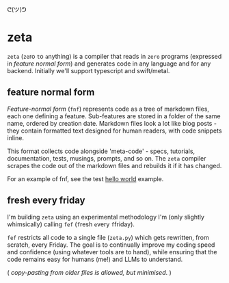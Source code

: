 ᕦ(ツ)ᕤ
# zeta

`zeta` (`ze`ro `t`o `a`nything) is a compiler that reads in `zero` programs (expressed in *feature normal form*) and generates code in any language and for any backend. Initially we'll support typescript and swift/metal.

## feature normal form

*Feature-normal form* (`fnf`) represents code as a tree of markdown files, each one defining a feature. Sub-features are stored in a folder of the same name, ordered by creation date. Markdown files look a lot like blog posts - they contain formatted text designed for human readers, with code snippets inline.

This format collects code alongside 'meta-code' - specs, tutorials, documentation, tests, musings, prompts, and so on. The `zeta` compiler scrapes the code out of the markdown files and rebuilds it if it has changed.

For an example of fnf, see the test [hello world](./src/test/Hello.zero.md) example.

## fresh every friday

I'm building `zeta` using an experimental methodology I'm (only slightly whimsically) calling `fef` (`f`resh `e`very `f`friday).

`fef` restricts all code to a single file (`zeta.py`) which gets rewritten, from scratch, every Friday. The goal is to continually improve my coding speed and confidence (using whatever tools are to hand), while ensuring that the code remains easy for humans (me!) and LLMs to understand.

( *copy-pasting from older files is allowed, but minimised*. )